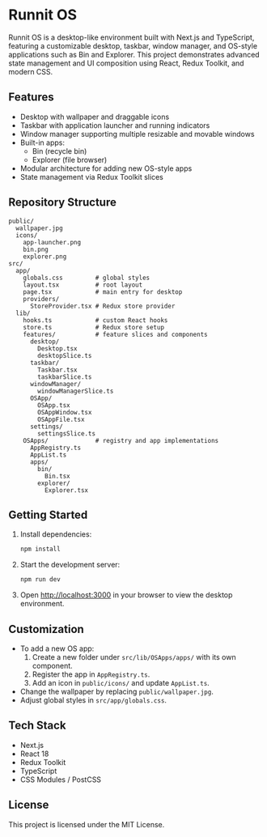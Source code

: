 # Runnit OS

Runnit OS is a desktop-like environment built with Next.js and TypeScript, featuring a customizable desktop, taskbar,
window manager, and OS-style applications such as Bin and Explorer. This project demonstrates advanced state management
and UI composition using React, Redux Toolkit, and modern CSS.

## Features

- Desktop with wallpaper and draggable icons
- Taskbar with application launcher and running indicators
- Window manager supporting multiple resizable and movable windows
- Built-in apps:
    - Bin (recycle bin)
    - Explorer (file browser)
- Modular architecture for adding new OS-style apps
- State management via Redux Toolkit slices

## Repository Structure

```text
public/
  wallpaper.jpg
  icons/
    app-launcher.png
    bin.png
    explorer.png
src/
  app/
    globals.css         # global styles
    layout.tsx          # root layout
    page.tsx            # main entry for desktop
    providers/
      StoreProvider.tsx # Redux store provider
  lib/
    hooks.ts            # custom React hooks
    store.ts            # Redux store setup
    features/           # feature slices and components
      desktop/
        Desktop.tsx
        desktopSlice.ts
      taskbar/
        Taskbar.tsx
        taskbarSlice.ts
      windowManager/
        windowManagerSlice.ts
      OSApp/
        OSApp.tsx
        OSAppWindow.tsx
        OSAppFile.tsx
      settings/
        settingsSlice.ts
    OSApps/             # registry and app implementations
      AppRegistry.ts
      AppList.ts
      apps/
        bin/
          Bin.tsx
        explorer/
          Explorer.tsx
```

## Getting Started

1. Install dependencies:

   ```bash
   npm install
   ```

2. Start the development server:

   ```bash
   npm run dev
   ```

3. Open [http://localhost:3000](http://localhost:3000) in your browser to view the desktop environment.

## Customization

- To add a new OS app:
    1. Create a new folder under `src/lib/OSApps/apps/` with its own component.
    2. Register the app in `AppRegistry.ts`.
    3. Add an icon in `public/icons/` and update `AppList.ts`.
- Change the wallpaper by replacing `public/wallpaper.jpg`.
- Adjust global styles in `src/app/globals.css`.

## Tech Stack

- Next.js
- React 18
- Redux Toolkit
- TypeScript
- CSS Modules / PostCSS

## License

This project is licensed under the MIT License.
